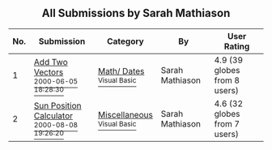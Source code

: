 ﻿<div align="center">

## All Submissions by Sarah Mathiason

</div>

No.  | Submission | Category | By   | User Rating
---- | ---------- | -------- | ---- | -----------
1 | [Add Two Vectors<br /><sup>2000-06-05 18:28:30</sup>](https://github.com/Planet-Source-Code/sarah-mathiason-add-two-vectors__1-8659) | [Math/ Dates<br /><sup>Visual Basic</sup>](../ByCategory/math-dates__1-37.md) | Sarah Mathiason | 4.9 (39 globes from 8 users)
2 | [Sun Position Calculator<br /><sup>2000-08-08 19:26:20</sup>](https://github.com/Planet-Source-Code/sarah-mathiason-sun-position-calculator__1-10537) | [Miscellaneous<br /><sup>Visual Basic</sup>](../ByCategory/miscellaneous__1-1.md) | Sarah Mathiason | 4.6 (32 globes from 7 users)

